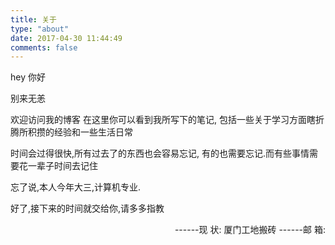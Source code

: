 ```yaml
---
title: 关于
type: "about"
date: 2017-04-30 11:44:49
comments: false
---
```


hey 你好

别来无恙

欢迎访问我的博客
在这里你可以看到我所写下的笔记,
包括一些关于学习方面瞎折腾所积攒的经验和一些生活日常

时间会过得很快,所有过去了的东西也会容易忘记,
有的也需要忘记.而有些事情需要花一辈子时间去记住

忘了说,本人今年大三,计算机专业.

好了,接下来的时间就交给你,请多多指教

<div class="about_div_left" align="right">
------现 状: 厦门工地搬砖
------邮 箱: <cg0827@outlook.com>
</div>
